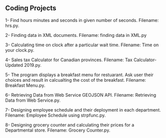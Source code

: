 ## Coding Projects


1- Find hours minutes and seconds in given number of seconds. 
Filename: hrs.py.

2- Finding data in XML documents.
Filename: finding data in XML.py

3- Calculating time on clock after a particular wait time.
Filename: Time on your clock.py.

4- Sales tax Calculator for Canadian provinces.
Filename: Tax Calculator-Updated 2019.py.

5- The program displays a breakfast menu for restuarant. Ask user their choices and result in calcualting the cost of the breakfast.
Filename: Breakfast Menu.py.

6- Retrieving Data from Web Service GEOJSON API.
Filename: Retrieving Data from Web Service.py.

7- Designing employee schedule and their deployment in each department.
Filename: Employee Schedule using strpfunc.py.

8- Designing grocery counter and calculating their prices for a Departmental store.
Filename: Grocery Counter.py.
